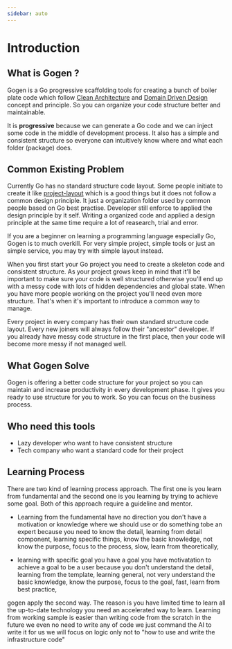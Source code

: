 ```yaml
---
sidebar: auto
---
```


# Introduction

## What is Gogen ?

Gogen is a Go progressive scaffolding tools for creating a bunch of boiler plate code which follow [Clean Architecture](https://blog.cleancoder.com/uncle-bob/2012/08/13/the-clean-architecture.html) and [Domain Driven Design](https://martinfowler.com/tags/domain%20driven%20design.html) concept and principle. So you can organize your code structure better and maintainable.

It is **progressive** because we can generate a Go code and we can inject some code in the middle of development process. It also has a simple and consistent structure so everyone can intuitively know where and what each folder (package) does.

## Common Existing Problem
Currently Go has no standard structure code layout. Some people initiate to create it like [project-layout](https://github.com/golang-standards/project-layout) which is a good things but it does not follow a common design principle. It just a organization folder used by common people based on Go best practise. Developer still enforce to applied the design principle by it self. Writing a organized code and applied a design principle at the same time require a lot of reasearch, trial and error.

If you are a beginner on learning a programming language especially Go, Gogen is to much overkill. For very simple project, simple tools or just an simple service, you may try with simple layout instead. 

When you first start your Go project you need to create a skeleton code and consistent structure. As your project grows keep in mind that it'll be important to make sure your code is well structured otherwise you'll end up with a messy code with lots of hidden dependencies and global state. When you have more people working on the project you'll need even more structure. That's when it's important to introduce a common way to manage.

Every project in every company has their own standard structure code layout. Every new joiners will always follow their "ancestor" developer. If you already have messy code structure in the first place, then your code will become more messy if not managed well.

## What Gogen Solve 
Gogen is offering a better code structure for your project so you can maintain and increase productivity in every development phase.
It gives you ready to use structure for you to work. So you can focus on the business process.

## Who need this tools
* Lazy developer who want to have consistent structure
* Tech company who want a standard code for their project 

## Learning Process 
There are two kind of learning process approach. The first one is you learn from fundamental and the second one is you learning by trying to achieve some goal. Both of this approach require a guideline and mentor. 

- Learning from the fundamental
    have no direction
    you don't have a motivation or knowledge where we should use or do something
    tobe an expert because you need to know the detail,
    learning from detail component,
    learning specific things,
    know the basic knowledge,
    not know the purpose,
    focus to the process,
    slow,
    learn from theoretically,

- learning with specific goal
    you have a goal
    you have motivatation to achieve a goal
    to be a user because you don't understand the detail,
    learning from the template,
    learning general,
    not very understand the basic knowledge,
    know the purpose,
    focus to the goal,
    fast,
    learn from best practice,

gogen apply the second way. 
The reason is you have limited time to learn all the up-to-date technology
you need an accelerated way to learn. Learning from working sample is easier than writing code from the scratch
in the future we even no need to write any of code we just command the AI to write it for us
we will focus on logic only not to "how to use and write the infrastructure code"
